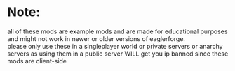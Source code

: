 # Note:
all of these mods are example mods and are made for educational purposes and might not work in newer or older versions of eaglerforge.<br>
please only use these in a singleplayer world or private servers or anarchy servers as using them in a public server WILL get you ip banned since these mods are client-side
